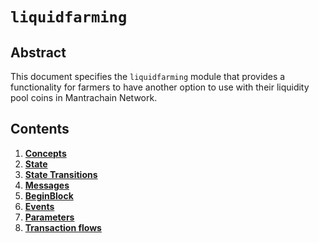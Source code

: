 <!-- order: 0 title: Liquidity Overview parent: title: "liquidfarming" -->

# `liquidfarming`

## Abstract

This document specifies the `liquidfarming` module that provides a functionality for farmers to have another option to use with their liquidity pool coins in Mantrachain Network.

## Contents

1. **[Concepts](01_concepts.md)**
2. **[State](02_state.md)**
3. **[State Transitions](03_state_transitions.md)**
4. **[Messages](04_messages.md)**
5. **[BeginBlock](05_begin_block.md)**
6. **[Events](06_events.md)**
7. **[Parameters](07_params.md)**
8. **[Transaction flows](08_txs_flows.md)**
